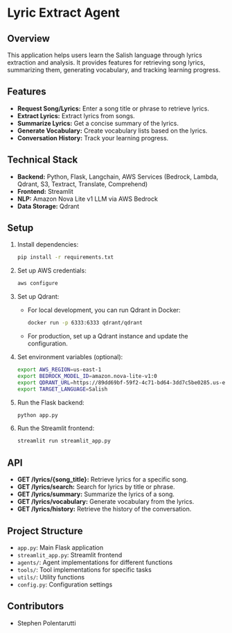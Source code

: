 # Lyric Extract Agent

## Overview

This application helps users learn the Salish language through lyrics extraction and analysis. It provides features for retrieving song lyrics, summarizing them, generating vocabulary, and tracking learning progress.

## Features

- **Request Song/Lyrics:** Enter a song title or phrase to retrieve lyrics.
- **Extract Lyrics:** Extract lyrics from songs.
- **Summarize Lyrics:** Get a concise summary of the lyrics.
- **Generate Vocabulary:** Create vocabulary lists based on the lyrics.
- **Conversation History:** Track your learning progress.

## Technical Stack

- **Backend:** Python, Flask, Langchain, AWS Services (Bedrock, Lambda, Qdrant, S3, Textract, Translate, Comprehend)
- **Frontend:** Streamlit
- **NLP:** Amazon Nova Lite v1 LLM via AWS Bedrock
- **Data Storage:** Qdrant

## Setup

1. Install dependencies:
   ```bash
   pip install -r requirements.txt
   ```

2. Set up AWS credentials:
   ```bash
   aws configure
   ```

3. Set up Qdrant:
   - For local development, you can run Qdrant in Docker:
     ```bash
     docker run -p 6333:6333 qdrant/qdrant
     ```
   - For production, set up a Qdrant instance and update the configuration.

4. Set environment variables (optional):
   ```bash
   export AWS_REGION=us-east-1
   export BEDROCK_MODEL_ID=amazon.nova-lite-v1:0
   export QDRANT_URL=https://89dd69bf-59f2-4c71-bd64-3dd7c5be0285.us-east-1-0.aws.cloud.qdrant.io
   export TARGET_LANGUAGE=Salish
   ```

5. Run the Flask backend:
   ```bash
   python app.py
   ```

6. Run the Streamlit frontend:
   ```bash
   streamlit run streamlit_app.py
   ```

## API

- **GET /lyrics/{song_title}:** Retrieve lyrics for a specific song.
- **GET /lyrics/search:** Search for lyrics by title or phrase.
- **GET /lyrics/summary:** Summarize the lyrics of a song.
- **GET /lyrics/vocabulary:** Generate vocabulary from the lyrics.
- **GET /lyrics/history:** Retrieve the history of the conversation.

## Project Structure

- `app.py`: Main Flask application
- `streamlit_app.py`: Streamlit frontend
- `agents/`: Agent implementations for different functions
- `tools/`: Tool implementations for specific tasks
- `utils/`: Utility functions
- `config.py`: Configuration settings

## Contributors

- Stephen Polentarutti